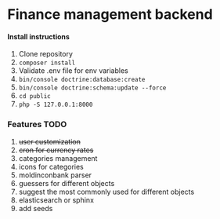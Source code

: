 # Finance management backend
#### Install instructions
1. Clone repository
2. `composer install`
3. Validate .env file for env variables
4. `bin/console doctrine:database:create`
5. `bin/console doctrine:schema:update --force`
6. `cd public`
7. `php -S 127.0.0.1:8000`

### Features TODO
1. ~~user customization~~
2. ~~cron for currency rates~~
3. categories management
4. icons for categories
5. moldinconbank parser
6. guessers for different objects
7. suggest the most commonly used for different objects
8. elasticsearch or sphinx
9. add seeds
